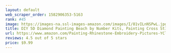```yaml
---
layout: default 
﻿web_scraper_order: 1582906353-5163
rank: #45
image: https://images-na.ssl-images-amazon.com/images/I/81vILnNSPwL.jpg
title: DIY 5D Diamond Painting Beach by Number Kits, Painting Cross Stitch Full Drill Crystal Rhinestone…
url: https://www.amazon.com/Painting-Rhinestone-Embroidery-Pictures-YCloveZ09-16x12in/dp/B07C2GDC1Q/ref=zg_mw_arts-crafts_45?_encoding=UTF8&psc=1&refRID=AC0VFVM6SB4FTE33VGXN
reviews: 4.5 out of 5 stars
price: $9.99 
---
```

